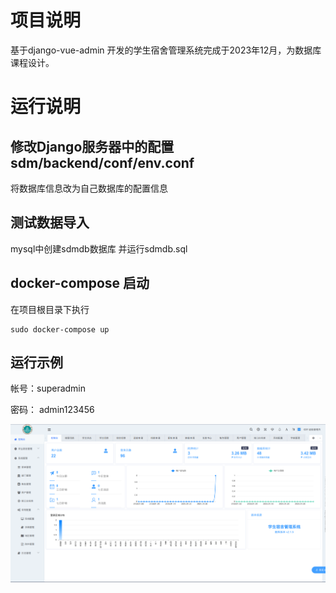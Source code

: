 

# 

# 项目说明

基于django-vue-admin 开发的学生宿舍管理系统完成于2023年12月，为数据库课程设计。

# 运行说明



##  修改Django服务器中的配置 sdm/backend/conf/env.conf

将数据库信息改为自己数据库的配置信息

## 测试数据导入

mysql中创建sdmdb数据库 并运行sdmdb.sql

## docker-compose 启动

在项目根目录下执行

```shell
sudo docker-compose up
```



## 运行示例

帐号：superadmin

密码： admin123456



![image-20240131221816820](./images/1.png) 
